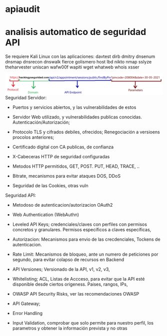 # apiaudit

# analisis automatico de seguridad API

Se requiere Kali Linux con las aplicaciones: davtest dirb dmitry dnsenum dnsmap dnsrecon dnswalk fierce golismero host lbd nikto nmap sslyze theharvester uniscan wafw00f wapiti wget whatweb whois xsser


<img style="float:left" alt="API sintaxis" src="https://github.com/hackingyseguridad/apiaudit/blob/main/api.png">

Seguridad Servidor: 

- Puertos y servicios abiertos, y las vulnerabilidades de estos

- Servidor Web utilizado, y vulnerabilidades publicas conocidas. Autenticación/Autorización;

- Protocolo TLS y cifrados debiles, ofrecidos; Renegociación a versioens procolos anteriores;

- Certificado digital con CA publicas, de confianza

- X-Cabeceras HTTP de seguridad configuradas

- Metodos HTTP permitidos, GET, POST. PUT, HEAD, TRACE, ..

- Bitrate, mecanismos para evitar ataques DOS, DDoS

- Seguridad de las Cookies, otras vuln

Seguridad API:

- Metodoso de autenticacion/autorizacion OAuth2

- Web Authentication (WebAuthn)

- Leveled API Keys;  credenciales/claves con perfiles con permisos concretos y granulares. Permisos específicos a claves específicas, 

- Autorizacion: Mecanismos para envio de las crecdenciales, Tockens de autenticacion.

- Rate Limit: Mecanismos de bloqueo, ante un numero de peticiones por segundo, para  evitar colapso de recursos en Backend

- API Versiones; Versionado de la API, v1, v2, v3, 

- Whitelisting; ACL, Listas de Accceso, para evitar que la API esté disponible desde ciertos origeness. Paises, rangos, IPs, 

- OWASP API Security Risks, ver las recomendaciones OWASP

- API Gateway;  

- Error Handling

- Input Validation, comprobar que solo permite para nuestro perfil, los parametros y obtener la información prevista y no otras

